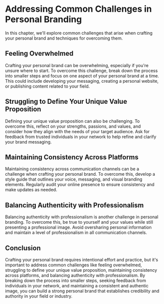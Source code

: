 Addressing Common Challenges in Personal Branding
==========================================================================================

In this chapter, we'll explore common challenges that arise when crafting your personal brand and techniques for overcoming them.

Feeling Overwhelmed
-------------------

Crafting your personal brand can be overwhelming, especially if you're unsure where to start. To overcome this challenge, break down the process into smaller steps and focus on one aspect of your personal brand at a time. This could include developing your messaging, creating a personal website, or publishing content related to your field.

Struggling to Define Your Unique Value Proposition
--------------------------------------------------

Defining your unique value proposition can also be challenging. To overcome this, reflect on your strengths, passions, and values, and consider how they align with the needs of your target audience. Ask for feedback from trusted individuals in your network to help refine and clarify your brand messaging.

Maintaining Consistency Across Platforms
----------------------------------------

Maintaining consistency across communication channels can be a challenge when crafting your personal brand. To overcome this, develop a style guide that outlines your voice, messaging, and visual branding elements. Regularly audit your online presence to ensure consistency and make updates as needed.

Balancing Authenticity with Professionalism
-------------------------------------------

Balancing authenticity with professionalism is another challenge in personal branding. To overcome this, be true to yourself and your values while still presenting a professional image. Avoid oversharing personal information and maintain a level of professionalism in all communication channels.

Conclusion
----------

Crafting your personal brand requires intentional effort and practice, but it's important to address common challenges like feeling overwhelmed, struggling to define your unique value proposition, maintaining consistency across platforms, and balancing authenticity with professionalism. By breaking down the process into smaller steps, seeking feedback from individuals in your network, and maintaining a consistent and authentic image, you can build a strong personal brand that establishes credibility and authority in your field or industry.
